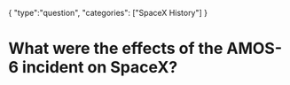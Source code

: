 {
    "type":"question",
    "categories": ["SpaceX History"]
}

# What were the effects of the AMOS-6 incident on SpaceX?
